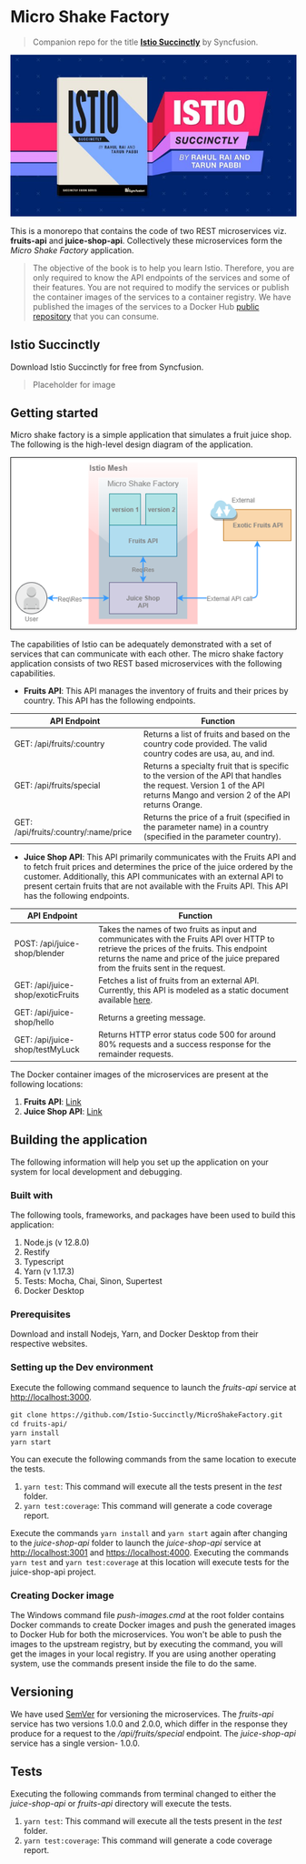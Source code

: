 # Micro Shake Factory

> Companion repo for the title [**Istio Succinctly**](https://www.syncfusion.com/ebooks/istio-succinctly) by Syncfusion.

[![cover](images/Banner.jpg)](https://www.syncfusion.com/ebooks/istio-succinctly)

This is a monorepo that contains the code of two REST microservices viz. **fruits-api** and **juice-shop-api**. Collectively these microservices form the _Micro Shake Factory_ application.

> The objective of the book is to help you learn Istio. Therefore, you are only required to know the API endpoints of the services and some of their features. You are not required to modify the services or publish the container images of the services to a container registry. We have published the images of the services to a Docker Hub [public repository](https://hub.docker.com/u/istiosuccinctly) that you can consume.

## Istio Succinctly

Download Istio Succinctly for free from Syncfusion.

> Placeholder for image

## Getting started

Micro shake factory is a simple application that simulates a fruit juice shop. The following is the high-level design diagram of the application.

![High-level design](images/Microshakefactory.png)

The capabilities of Istio can be adequately demonstrated with a set of services that can communicate with each other. The micro shake factory application consists of two REST based microservices with the following capabilities.

- **Fruits API**: This API manages the inventory of fruits and their prices by country. This API has the following endpoints.

| API Endpoint                          | Function                                                                                                                                                                   |
| ------------------------------------- | -------------------------------------------------------------------------------------------------------------------------------------------------------------------------- |
| GET: /api/fruits/:country             | Returns a list of fruits and based on the country code provided. The valid country codes are usa, au, and ind.                                                             |
| GET: /api/fruits/special              | Returns a specialty fruit that is specific to the version of the API that handles the request. Version 1 of the API returns Mango and version 2 of the API returns Orange. |
| GET: /api/fruits/:country/:name/price | Returns the price of a fruit (specified in the parameter name) in a country (specified in the parameter country).                                                          |

- **Juice Shop API**: This API primarily communicates with the Fruits API and to fetch fruit prices and determines the price of the juice ordered by the customer. Additionally, this API communicates with an external API to present certain fruits that are not available with the Fruits API. This API has the following endpoints.

| API Endpoint                      | Function                                                                                                                                                                                                                        |
| --------------------------------- | ------------------------------------------------------------------------------------------------------------------------------------------------------------------------------------------------------------------------------- |
| POST: /api/juice-shop/blender     | Takes the names of two fruits as input and communicates with the Fruits API over HTTP to retrieve the prices of the fruits. This endpoint returns the name and price of the juice prepared from the fruits sent in the request. |
| GET: /api/juice-shop/exoticFruits | Fetches a list of fruits from an external API. Currently, this API is modeled as a static document available [here](https://raw.githubusercontent.com/Istio-Succinctly/ExoticFruits/master/fruits.json).                        |
| GET: /api/juice-shop/hello        | Returns a greeting message.                                                                                                                                                                                                     |
| GET: /api/juice-shop/testMyLuck   | Returns HTTP error status code 500 for around 80% requests and a success response for the remainder requests.                                                                                                                   |

The Docker container images of the microservices are present at the following locations:

1. **Fruits API**: [Link](https://hub.docker.com/r/istiosuccinctly/fruits-api)
2. **Juice Shop API**: [Link](https://hub.docker.com/r/istiosuccinctly/juice-shop-api)

## Building the application

The following information will help you set up the application on your system for local development and debugging.

### Built with

The following tools, frameworks, and packages have been used to build this application:

1. Node.js (v 12.8.0)
2. Restify
3. Typescript
4. Yarn (v 1.17.3)
5. Tests: Mocha, Chai, Sinon, Supertest
6. Docker Desktop

### Prerequisites

Download and install Nodejs, Yarn, and Docker Desktop from their respective websites.

### Setting up the Dev environment

Execute the following command sequence to launch the _fruits-api_ service at [http://localhost:3000](http://localhost:3000).

```shell
git clone https://github.com/Istio-Succinctly/MicroShakeFactory.git
cd fruits-api/
yarn install
yarn start
```

You can execute the following commands from the same location to execute the tests.

1. `yarn test`: This command will execute all the tests present in the _test_ folder.
2. `yarn test:coverage`: This command will generate a code coverage report.

Execute the commands `yarn install` and `yarn start` again after changing to the _juice-shop-api_ folder to launch the _juice-shop-api_ service at [http://localhost:3001](http://localhost:3001) and [https://localhost:4000](https://localhost:4000). Executing the commands `yarn test` and `yarn test:coverage` at this location will execute tests for the juice-shop-api project.

### Creating Docker image

The Windows command file _push-images.cmd_ at the root folder contains Docker commands to create Docker images and push the generated images to Docker Hub for both the microservices. You won't be able to push the images to the upstream registry, but by executing the command, you will get the images in your local registry. If you are using another operating system, use the commands present inside the file to do the same.

## Versioning

We have used [SemVer](http://semver.org/) for versioning the microservices. The _fruits-api_ service has two versions 1.0.0 and 2.0.0, which differ in the response they produce for a request to the _/api/fruits/special_ endpoint. The _juice-shop-api_ service has a single version- 1.0.0.

## Tests

Executing the following commands from terminal changed to either the _juice-shop-api_ or _fruits-api_ directory will execute the tests.

1. `yarn test`: This command will execute all the tests present in the _test_ folder.
2. `yarn test:coverage`: This command will generate a code coverage report.

